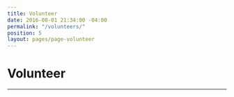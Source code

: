 ```yaml
---
title: Volunteer
date: 2016-08-01 21:34:00 -04:00
permalink: "/volunteers/"
position: 5
layout: pages/page-volunteer
---
```


# Volunteer

---